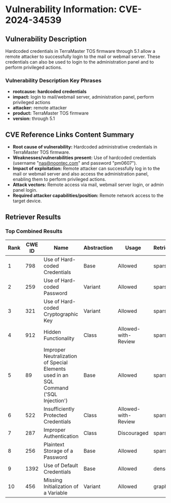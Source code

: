 # Vulnerability Information: CVE-2024-34539

## Vulnerability Description
Hardcoded credentials in TerraMaster TOS firmware through 5.1 allow a remote attacker to successfully login to the mail or webmail server. These credentials can also be used to login to the administration panel and to perform privileged actions.

### Vulnerability Description Key Phrases
- **rootcause:** **hardcoded credentials**
- **impact:** login to mail/webmail server, administration panel, perform privileged actions
- **attacker:** remote attacker
- **product:** TerraMaster TOS firmware
- **version:** through 5.1

## CVE Reference Links Content Summary
- **Root cause of vulnerability:** Hardcoded administrative credentials in TerraMaster TOS firmware.
- **Weaknesses/vulnerabilities present:** Use of hardcoded credentials (username "nas@noontec.com" and password "pm0607").
- **Impact of exploitation:** Remote attacker can successfully log in to the mail or webmail server and also access the administration panel, enabling them to perform privileged actions.
- **Attack vectors:** Remote access via mail, webmail server login, or admin panel login.
- **Required attacker capabilities/position:** Remote network access to the target device.

## Retriever Results

### Top Combined Results

| Rank | CWE ID | Name | Abstraction | Usage  | Retrievers | Individual Scores |
|------|--------|------|-------------|-------|------------|-------------------|
| 1 | 798 | Use of Hard-coded Credentials | Base | Allowed | sparse | 0.334 |
| 2 | 259 | Use of Hard-coded Password | Variant | Allowed | sparse | 0.312 |
| 3 | 321 | Use of Hard-coded Cryptographic Key | Variant | Allowed | sparse | 0.286 |
| 4 | 912 | Hidden Functionality | Class | Allowed-with-Review | sparse | 0.243 |
| 5 | 89 | Improper Neutralization of Special Elements used in an SQL Command ('SQL Injection') | Base | Allowed | sparse | 0.240 |
| 6 | 522 | Insufficiently Protected Credentials | Class | Allowed-with-Review | sparse | 0.239 |
| 7 | 287 | Improper Authentication | Class | Discouraged | sparse | 0.238 |
| 8 | 256 | Plaintext Storage of a Password | Base | Allowed | sparse | 0.237 |
| 9 | 1392 | Use of Default Credentials | Base | Allowed | dense | 0.545 |
| 10 | 456 | Missing Initialization of a Variable | Variant | Allowed | graph | 0.002 |

